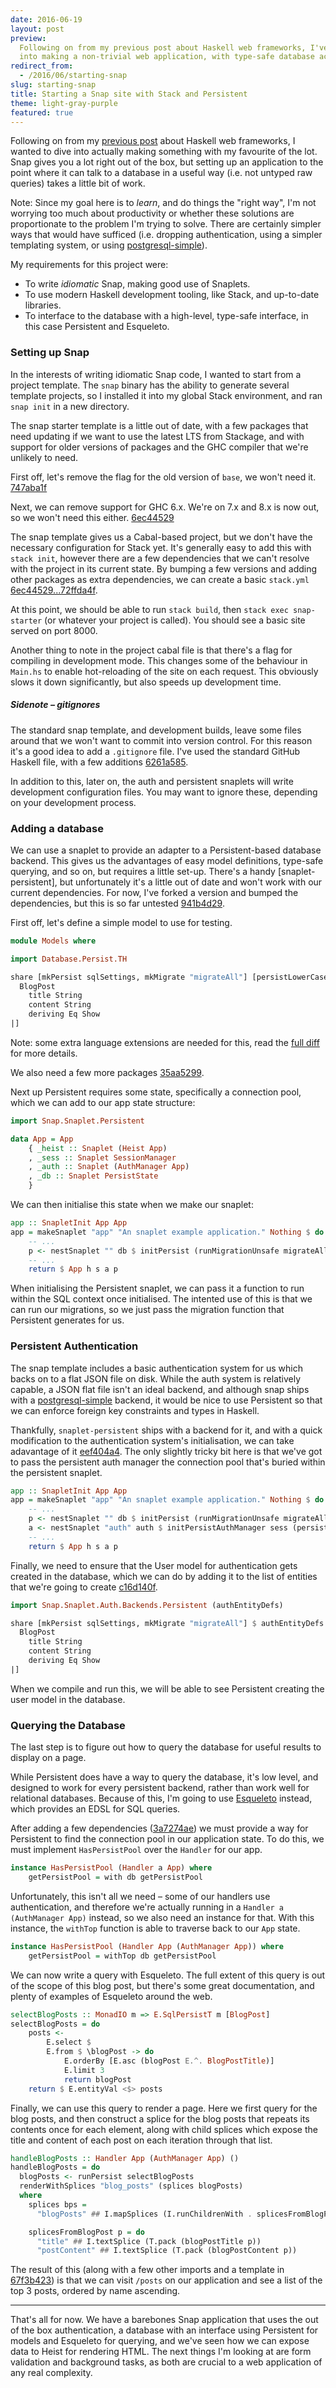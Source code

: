 ```yaml
---
date: 2016-06-19
layout: post
preview:
  Following on from my previous post about Haskell web frameworks, I've dived
  into making a non-trivial web application, with type-safe database access.
redirect_from:
  - /2016/06/starting-snap
slug: starting-snap
title: Starting a Snap site with Stack and Persistent
theme: light-gray-purple
featured: true
---
```


Following on from my [previous post](https://danpalmer.me/blog/haskell-web-frameworks) about Haskell web frameworks, I wanted to dive into actually making something with my favourite of the lot. Snap gives you a lot right out of the box, but setting up an application to the point where it can talk to a database in a useful way (i.e. not untyped raw queries) takes a little bit of work.

Note: Since my goal here is to _learn_, and do things the "right way", I'm not worrying too much about productivity or whether these solutions are proportionate to the problem I'm trying to solve. There are certainly simpler ways that would have sufficed (i.e. dropping authentication, using a simpler templating system, or using [postgresql-simple](https://hackage.haskell.org/package/postgresql-simple)).

My requirements for this project were:

- To write _idiomatic_ Snap, making good use of Snaplets.
- To use modern Haskell development tooling, like Stack, and up-to-date libraries.
- To interface to the database with a high-level, type-safe interface, in this case Persistent and Esqueleto.

### Setting up Snap

In the interests of writing idiomatic Snap code, I wanted to start from a project template. The `snap` binary has the ability to generate several template projects, so I installed it into my global Stack environment, and ran `snap init` in a new directory.

The snap starter template is a little out of date, with a few packages that need updating if we want to use the latest LTS from Stackage, and with support for older versions of packages and the GHC compiler that we're unlikely to need.

First off, let's remove the flag for the old version of `base`, we won't need it. [747aba1f](https://github.com/danpalmer/snap-starter/commit/747aba1fe276d79acce8e0af3c7ac2a10f8a8e45)

Next, we can remove support for GHC 6.x. We're on 7.x and 8.x is now out, so we won't need this either. [6ec44529](https://github.com/danpalmer/snap-starter/commit/6ec445292ac62ed85f810e09cc7e84c55bcb6656)

The snap template gives us a Cabal-based project, but we don't have the necessary configuration for Stack yet. It's generally easy to add this with `stack init`, however there are a few dependencies that we can't resolve with the project in its current state. By bumping a few versions and adding other packages as extra dependencies, we can create a basic `stack.yml` [6ec44529...72ffda4f](https://github.com/danpalmer/snap-starter/compare/6ec445292ac62ed85f810e09cc7e84c55bcb6656...72ffda4fb66f1af42f11a5dc5d3c8b17a100c97b).

At this point, we should be able to run `stack build`, then `stack exec snap-starter` (or whatever your project is called). You should see a basic site served on port 8000.

Another thing to note in the project cabal file is that there's a flag for compiling in development mode. This changes some of the behaviour in `Main.hs` to enable hot-reloading of the site on each request. This obviously slows it down significantly, but also speeds up development time.

##### Sidenote – gitignores

The standard snap template, and development builds, leave some files around that we won't want to commit into version control. For this reason it's a good idea to add a `.gitignore` file. I've used the standard GitHub Haskell file, with a few additions [6261a585](https://github.com/danpalmer/snap-starter/commit/6261a585bca5a5d7e1b5e153f2e0fd90b2e6ba4c).

In addition to this, later on, the auth and persistent snaplets will write development configuration files. You may want to ignore these, depending on your development process.

### Adding a database

We can use a snaplet to provide an adapter to a Persistent-based database backend. This gives us the advantages of easy model definitions, type-safe querying, and so on, but requires a little set-up. There's a handy [snaplet-persistent], but unfortunately it's a little out of date and won't work with our current dependencies. For now, I've forked a version and bumped the dependencies, but this is so far untested [941b4d29](https://github.com/danpalmer/snap-starter/commit/941b4d299731efcf909eb16200e8e56eb0b94e56).

First off, let's define a simple model to use for testing.

```haskell
module Models where

import Database.Persist.TH

share [mkPersist sqlSettings, mkMigrate "migrateAll"] [persistLowerCase|
  BlogPost
    title String
    content String
    deriving Eq Show
|]
```

Note: some extra language extensions are needed for this, read the [full diff](https://github.com/danpalmer/snap-starter/commit/d4b15434e245e23cb4be97bcfa2db1a96e281548) for more details.

We also need a few more packages [35aa5299](https://github.com/danpalmer/snap-starter/commit/35aa5299d0d9a35636d6fe0d8c67b81d070b879c).

Next up Persistent requires some state, specifically a connection pool, which we can add to our app state structure:

```haskell
import Snap.Snaplet.Persistent

data App = App
    { _heist :: Snaplet (Heist App)
    , _sess :: Snaplet SessionManager
    , _auth :: Snaplet (AuthManager App)
    , _db :: Snaplet PersistState
    }
```

We can then initialise this state when we make our snaplet:

```haskell
app :: SnapletInit App App
app = makeSnaplet "app" "An snaplet example application." Nothing $ do
    -- ...
    p <- nestSnaplet "" db $ initPersist (runMigrationUnsafe migrateAll)
    -- ...
    return $ App h s a p
```

When initialising the Persistent snaplet, we can pass it a function to run within the SQL context once initialised. The intented use of this is that we can run our migrations, so we just pass the migration function that Persistent generates for us.

### Persistent Authentication

The snap template includes a basic authentication system for us which backs on to a flat JSON file on disk. While the auth system is relatively capable, a JSON flat file isn't an ideal backend, and although snap ships with a [postgresql-simple](https://hackage.haskell.org/package/postgresql-simple) backend, it would be nice to use Persistent so that we can enforce foreign key constraints and types in Haskell.

Thankfully, `snaplet-persistent` ships with a backend for it, and with a quick modification to the authentication system's initialisation, we can take adavantage of it [eef404a4](https://github.com/danpalmer/snap-starter/commit/eef404a427daa206133b2ad7df0cd142f2afba95). The only slightly tricky bit here is that we've got to pass the persistent auth manager the connection pool that's buried within the persistent snaplet.

```haskell
app :: SnapletInit App App
app = makeSnaplet "app" "An snaplet example application." Nothing $ do
    -- ...
    p <- nestSnaplet "" db $ initPersist (runMigrationUnsafe migrateAll)
    a <- nestSnaplet "auth" auth $ initPersistAuthManager sess (persistPool $ view snapletValue p)
    -- ...
    return $ App h s a p
```

Finally, we need to ensure that the User model for authentication gets created in the database, which we can do by adding it to the list of entities that we're going to create [c16d140f](https://github.com/danpalmer/snap-starter/commit/c16d140f2d21592eb2ed2ac784d78f108d22c702).

```haskell
import Snap.Snaplet.Auth.Backends.Persistent (authEntityDefs)

share [mkPersist sqlSettings, mkMigrate "migrateAll"] $ authEntityDefs ++ [persistLowerCase|
  BlogPost
    title String
    content String
    deriving Eq Show
|]
```

When we compile and run this, we will be able to see Persistent creating the user model in the database.

### Querying the Database

The last step is to figure out how to query the database for useful results to display on a page.

While Persistent does have a way to query the database, it's low level, and designed to work for every persistent backend, rather than work well for relational databases. Because of this, I'm going to use [Esqueleto](https://hackage.haskell.org/package/esqueleto) instead, which provides an EDSL for SQL queries.

After adding a few dependencies ([3a7274ae](https://github.com/danpalmer/snap-starter/commit/3a7274ae96105a4b0a5860e620a03f6cec155d1f)) we must provide a way for Persistent to find the connection pool in our application state. To do this, we must implement `HasPersistPool` over the `Handler` for our app.

```haskell
instance HasPersistPool (Handler a App) where
    getPersistPool = with db getPersistPool
```

Unfortunately, this isn't all we need – some of our handlers use authentication, and therefore we're actually running in a `Handler a (AuthManager App)` instead, so we also need an instance for that. With this instance, the `withTop` function is able to traverse back to our `App` state.

```haskell
instance HasPersistPool (Handler App (AuthManager App)) where
    getPersistPool = withTop db getPersistPool
```

We can now write a query with Esqueleto. The full extent of this query is out of the scope of this blog post, but there's some great documentation, and plenty of examples of Esqueleto around the web.

```haskell
selectBlogPosts :: MonadIO m => E.SqlPersistT m [BlogPost]
selectBlogPosts = do
    posts <-
        E.select $
        E.from $ \blogPost -> do
            E.orderBy [E.asc (blogPost E.^. BlogPostTitle)]
            E.limit 3
            return blogPost
    return $ E.entityVal <$> posts
```

Finally, we can use this query to render a page. Here we first query for the blog posts, and then construct a splice for the blog posts that repeats its contents once for each element, along with child splices which expose the title and content of each post on each iteration through that list.

```haskell
handleBlogPosts :: Handler App (AuthManager App) ()
handleBlogPosts = do
  blogPosts <- runPersist selectBlogPosts
  renderWithSplices "blog_posts" (splices blogPosts)
  where
    splices bps =
      "blogPosts" ## I.mapSplices (I.runChildrenWith . splicesFromBlogPost) bps

    splicesFromBlogPost p = do
      "title" ## I.textSplice (T.pack (blogPostTitle p))
      "postContent" ## I.textSplice (T.pack (blogPostContent p))
```

The result of this (along with a few other imports and a template in [67f3b423](https://github.com/danpalmer/snap-starter/commit/67f3b423d7fe1aa331b313f38461ba7ca0f4a09d)) is that we can visit `/posts` on our application and see a list of the top 3 posts, ordered by name ascending.

---

That's all for now. We have a barebones Snap application that uses the out of the box authentication, a database with an interface using Persistent for models and Esqueleto for querying, and we've seen how we can expose data to Heist for rendering HTML. The next things I'm looking at are form validation and background tasks, as both are crucial to a web application of any real complexity.
